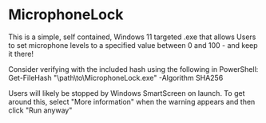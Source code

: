 # MicrophoneLock
This is a simple, self contained, Windows 11 targeted .exe that allows Users to set microphone levels to a specified value between 0 and 100 - and keep it there!

Consider verifying with the included hash using the following in PowerShell: Get-FileHash "\path\to\MicrophoneLock.exe" -Algorithm SHA256

Users will likely be stopped by Windows SmartScreen on launch. To get around this, select "More information" when the warning appears and then click "Run anyway"

